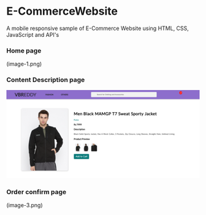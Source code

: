 # E-CommerceWebsite
 A mobile responsive sample of E-Commerce Website using HTML, CSS, JavaScript and API's
 
 
 
### Home page
(image-1.png)



### Content Description page
![alt text](image-2.png)

### Order confirm page
(image-3.png)
